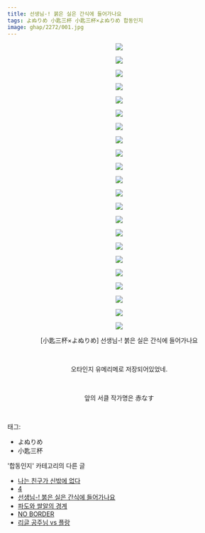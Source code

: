 ```yaml
---
title: 선생님-! 붉은 실은 간식에 들어가나요
tags: よぬりめ 小匙三杯 小匙三杯×よぬりめ 합동인지
image: ghap/2272/001.jpg
---
```

<div class="article">
<p style="text-align: center; clear: none; float: none;"><img src="{{ site.nasurl }}/ghap/2272/001.jpg"/></p>
<p style="text-align: center; clear: none; float: none;"><img src="{{ site.nasurl }}/ghap/2272/002.jpg"/></p>
<p style="text-align: center; clear: none; float: none;"><img src="{{ site.nasurl }}/ghap/2272/003.jpg"/></p>
<p style="text-align: center; clear: none; float: none;"><img src="{{ site.nasurl }}/ghap/2272/004.jpg"/></p>
<p style="text-align: center; clear: none; float: none;"><img src="{{ site.nasurl }}/ghap/2272/005.jpg"/></p>
<p style="text-align: center; clear: none; float: none;"><img src="{{ site.nasurl }}/ghap/2272/006.jpg"/></p>
<p style="text-align: center; clear: none; float: none;"><img src="{{ site.nasurl }}/ghap/2272/007.jpg"/></p>
<p style="text-align: center; clear: none; float: none;"><img src="{{ site.nasurl }}/ghap/2272/008.jpg"/></p>
<p style="text-align: center; clear: none; float: none;"><img src="{{ site.nasurl }}/ghap/2272/009.jpg"/></p>
<p style="text-align: center; clear: none; float: none;"><img src="{{ site.nasurl }}/ghap/2272/010.jpg"/></p>
<p style="text-align: center; clear: none; float: none;"><img src="{{ site.nasurl }}/ghap/2272/011.jpg"/></p>
<p style="text-align: center; clear: none; float: none;"><img src="{{ site.nasurl }}/ghap/2272/012.jpg"/></p>
<p style="text-align: center; clear: none; float: none;"><img src="{{ site.nasurl }}/ghap/2272/013.jpg"/></p>
<p style="text-align: center; clear: none; float: none;"><img src="{{ site.nasurl }}/ghap/2272/014.jpg"/></p>
<p style="text-align: center; clear: none; float: none;"><img src="{{ site.nasurl }}/ghap/2272/015.jpg"/></p>
<p style="text-align: center; clear: none; float: none;"><img src="{{ site.nasurl }}/ghap/2272/016.jpg"/></p>
<p style="text-align: center; clear: none; float: none;"><img src="{{ site.nasurl }}/ghap/2272/017.jpg"/></p>
<p style="text-align: center; clear: none; float: none;"><img src="{{ site.nasurl }}/ghap/2272/018.jpg"/></p>
<p style="text-align: center; clear: none; float: none;"><img src="{{ site.nasurl }}/ghap/2272/019.jpg"/></p>
<p style="text-align: center; clear: none; float: none;"><img src="{{ site.nasurl }}/ghap/2272/020.jpg"/></p>
<p style="text-align: center; clear: none; float: none;"><img src="{{ site.nasurl }}/ghap/2272/021.jpg"/></p>
<p style="text-align: center; clear: none; float: none;"><img src="{{ site.nasurl }}/ghap/2272/022.jpg"/></p>
<p style="text-align: center; clear: none; float: none;">[小匙三杯×よぬりめ] 선생님-! 붉은 실은 간식에 들어가나요</p>
<p style="text-align: center; clear: none; float: none;"><br/></p>
<p style="text-align: center; clear: none; float: none;">오타인지 유메리메로 저장되어있었네.</p>
<p style="text-align: center; clear: none; float: none;"><br/></p>
<p style="text-align: center; clear: none; float: none;">앞의 서클 작가명은 赤なす</p>
<p><br/></p>
</div><div class="tagTrail">
<p>태그: </p>
<ul>
<li>よぬりめ</li>
<li>小匙三杯</li>
</ul>
</div><div class="another">
<p>'합동인지' 카테고리의 다른 글</p>
<ul>
<li><a href="/2016-09-23-ghap_2302">나는 친구가 신밖에 없다</a></li>
<li><a href="/2016-09-22-ghap_2290">4</a></li>
<li><a href="/2016-09-22-ghap_2272">선생님-! 붉은 실은 간식에 들어가나요</a></li>
<li><a href="/2016-09-20-ghap_2250">파도와 쌀알의 경계</a></li>
<li><a href="/2016-09-20-ghap_2245">NO BORDER</a></li>
<li><a href="/2016-09-19-ghap_2227">리글 공주님 vs 플랑</a></li>
</ul>
</div><div class="cb_module cb_fluid">
<div class="cb_wrt cb_profile">
</div><!-- commentList close -->
</div>